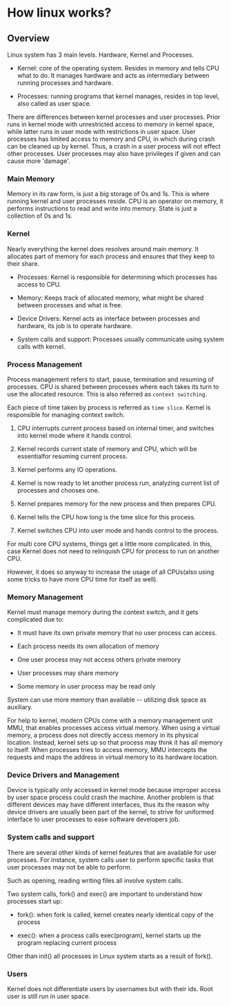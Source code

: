 # How linux works?

## Overview

Linux system has 3 main levels. Hardware, Kernel and Processes.

- Kernel: core of the operating system. Resides in memory and tells CPU what to do. It manages hardware and acts as intermediary between running processes and hardware.

- Processes: running programs that kernel manages, resides in top level, also called as user space.

There are differences between kernel processes and user processes. Prior runs in kernel mode with unrestricted access to memory in kernel space, while latter runs in user mode with restrictions in user space. User processes has limited access to memory and CPU, in which during crash can be cleaned up by kernel. Thus, a crash in a user process will not effect other processes. User processes may also have privileges if given and can cause more 'damage'.

### Main Memory

Memory in its raw form, is just a big storage of 0s and 1s. This is where running kernel and user processes reside. CPU is an operator on memory, it performs instructions to read and write into memory.
State is just a collection of 0s and 1s.

### Kernel

Nearly everything the kernel does resolves around main memory. It allocates part of memory for each process and ensures that they keep to their share.

- Processes: Kernel is responsible for determining which processes has access to CPU.

- Memory: Keeps track of allocated memory, what might be shared between processes and what is free.

- Device Drivers: Kernel acts as interface between processes and hardware, its job is to operate hardware.

- System calls and support: Processes usually communicate using system calls with kernel.

### Process Management

Process management refers to start, pause, termination and resuming of processes. CPU is shared between processes where each takes its turn to use the allocated resource. This is also referred as `context switching`.

Each piece of time taken by process is referred as `time slice`. Kernel is responsible for managing context switch.

1. CPU interrupts current process based on internal timer, and switches into kernel mode where it hands control.

2. Kernel records current state of memory and CPU, which will be essentialfor resuming current process.

3. Kernel performs any IO operations.

4. Kernel is now ready to let another process run, analyzing current list of processes and chooses one.

5. Kernel prepares memory for the new process and then prepares CPU.

6. Kernel tells the CPU how long is the time slice for this process.

7. Kernel switches CPU into user mode and hands control to the process.

For multi core CPU systems, things get a little more complicated. In this, case Kernel does not need to relinquish CPU for process to run on another CPU.

However, it does so anyway to increase the usage of all CPUs(also using some tricks to have more CPU time for itself as well).

### Memory Management

Kernel must manage memory during the context switch, and it gets complicated due to:

- It must have its own private memory that no user process can access.

- Each process needs its own allocation of memory

- One user process may not access others private memory

- User processes may share memory

- Some memory in user process may be read only

System can use more memory than available -- utilizing disk space as auxiliary.

For help to kernel, modern CPUs come with a memory management unit MMU, that enables processes access virtual memory. When using a virtual memory, a process does not directly access memory in its physical location. Instead, kernel sets up so that process may think it has all memory to itself. When processes tries to access memory, MMU intercepts the requests and maps the address in virtual memory to its hardware location.

### Device Drivers and Management

Device is typically only accessed in kernel mode because improper access by user space process could crash the machine. Another problem is that different devices may have different interfaces, thus its the reason why device drivers are usually been part of the kernel, to strive for uniformed interface to user processes to ease software developers job.

### System calls and support

There are several other kinds of kernel features that are available for user processes. For instance, system calls user to perform specific tasks that user processes may not be able to perform.

Such as opening, reading writing files all involve system calls.

Two system calls, fork() and exec() are important to understand how processes start up:

- fork(): when fork is called, kernel creates nearly identical copy of the process

- exec(): when a process calls exec(program), kernel starts up the program replacing current process

Other than init() all processes in Linux system starts as a result of fork().

### Users

Kernel does not differentiate users by usernames but with their ids. Root user is still run in user space.
